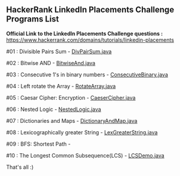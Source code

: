 HackerRank LinkedIn Placements Challenge Programs List
--------------------------------------------------

<b>Official Link to the LinkedIn Placements Challenge questions :</b> https://www.hackerrank.com/domains/tutorials/linkedin-placements 

#01 : Divisible Pairs Sum - <a href="">DivPairSum.java</a>

#02 : Bitwise AND - <a href="">BitwiseAnd.java</a>

#03 : Consecutive 1's in binary numbers - <a href="">ConsecutiveBinary.java</a>

#04 : Left rotate the Array - <a href="">RotateArray.java</a>

#05 : Caesar Cipher: Encryption - <a href="">CaeserCipher.java</a>

#06 : Nested Logic - <a href="">NestedLogic.java</a>

#07 : Dictionaries and Maps - <a href="">DictionaryAndMap.java</a>

#08 : Lexicographically greater String - <a href="">LexGreaterString.java</a>

#09 : BFS: Shortest Path - <a href=""></a>

#10 : The Longest Common Subsequence(LCS) - <a href="">LCSDemo.java</a>

That's all :)
